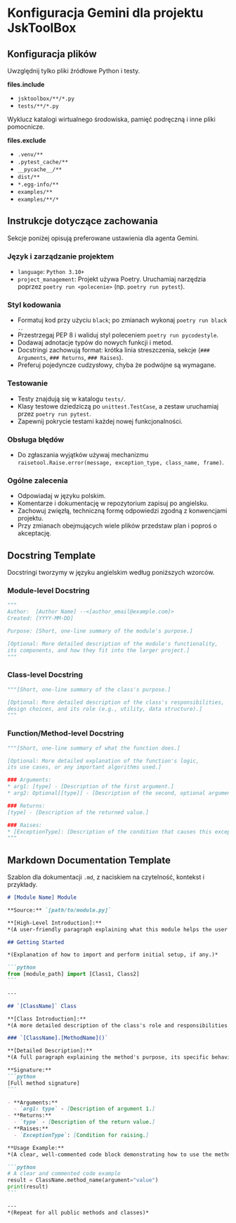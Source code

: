 # Konfiguracja Gemini dla projektu JskToolBox

## Konfiguracja plików
Uwzględnij tylko pliki źródłowe Python i testy.

**files.include**
- `jsktoolbox/**/*.py`
- `tests/**/*.py`

Wyklucz katalogi wirtualnego środowiska, pamięć podręczną i inne pliki pomocnicze.

**files.exclude**
- `.venv/**`
- `.pytest_cache/**`
- `__pycache__/**`
- `dist/**`
- `*.egg-info/**`
- `examples/**`
- `examples/**/*`

## Instrukcje dotyczące zachowania
Sekcje poniżej opisują preferowane ustawienia dla agenta Gemini.

### Język i zarządzanie projektem
- `language`: `Python 3.10+`
- `project_management`: Projekt używa Poetry. Uruchamiaj narzędzia poprzez `poetry run <polecenie>` (np. `poetry run pytest`).

### Styl kodowania
- Formatuj kod przy użyciu `black`; po zmianach wykonaj `poetry run black .`.
- Przestrzegaj PEP 8 i waliduj styl poleceniem `poetry run pycodestyle`.
- Dodawaj adnotacje typów do nowych funkcji i metod.
- Docstringi zachowują format: krótka linia streszczenia, sekcje (`### Arguments`, `### Returns`, `### Raises`).
- Preferuj pojedyncze cudzysłowy, chyba że podwójne są wymagane.

### Testowanie
- Testy znajdują się w katalogu `tests/`.
- Klasy testowe dziedziczą po `unittest.TestCase`, a zestaw uruchamiaj przez `poetry run pytest`.
- Zapewnij pokrycie testami każdej nowej funkcjonalności.

### Obsługa błędów
- Do zgłaszania wyjątków używaj mechanizmu `raisetool.Raise.error(message, exception_type, class_name, frame)`.

### Ogólne zalecenia
- Odpowiadaj w języku polskim.
- Komentarze i dokumentację w repozytorium zapisuj po angielsku.
- Zachowuj zwięzłą, techniczną formę odpowiedzi zgodną z konwencjami projektu.
- Przy zmianach obejmujących wiele plików przedstaw plan i poproś o akceptację.

## Docstring Template
Docstringi tworzymy w języku angielskim według poniższych wzorców.

### Module-level Docstring
```python
"""
Author:  [Author Name] --<[author_email@example.com]>
Created: [YYYY-MM-DD]

Purpose: [Short, one-line summary of the module's purpose.]

[Optional: More detailed description of the module's functionality,
its components, and how they fit into the larger project.]
"""
```

### Class-level Docstring
```python
"""[Short, one-line summary of the class's purpose.]

[Optional: More detailed description of the class's responsibilities,
design choices, and its role (e.g., utility, data structure).]
"""
```

### Function/Method-level Docstring
```python
"""[Short, one-line summary of what the function does.]

[Optional: More detailed explanation of the function's logic,
its use cases, or any important algorithms used.]

### Arguments:
* arg1: [type] - [Description of the first argument.]
* arg2: Optional[[type]] - [Description of the second, optional argument. Defaults to [DefaultValue].]

### Returns:
[type] - [Description of the returned value.]

### Raises:
* [ExceptionType]: [Description of the condition that causes this exception to be raised.]
"""
```

## Markdown Documentation Template
Szablon dla dokumentacji `.md`, z naciskiem na czytelność, kontekst i przykłady.

````markdown
# [Module Name] Module

**Source:** `[path/to/module.py]`

**[High-Level Introduction]:**
*(A user-friendly paragraph explaining what this module helps the user accomplish. Focus on the "why" and the benefits, not just the technical function.)*

## Getting Started

*(Explanation of how to import and perform initial setup, if any.)*

```python
from [module_path] import [Class1, Class2]
```

---

## `[ClassName]` Class

**[Class Introduction]:**
*(A more detailed description of the class's role and responsibilities. Explain how its methods work together to provide a cohesive functionality.)*

### `[ClassName].[MethodName]()`

**[Detailed Description]:**
*(A full paragraph explaining the method's purpose, its specific behavior, and common use cases. This should be more descriptive than the docstring summary, focusing on practical application and scenarios.)*

**Signature:**
```python
[Full method signature]
```

- **Arguments:**
  - `arg1: type` - [Description of argument 1.]
- **Returns:**
  - `type` - [Description of the return value.]
- **Raises:**
  - `ExceptionType`: [Condition for raising.]

**Usage Example:**
*(A clear, well-commented code block demonstrating how to use the method effectively in a realistic scenario.)*

```python
# A clear and commented code example
result = ClassName.method_name(argument="value")
print(result)
```

---
*(Repeat for all public methods and classes)*
````
